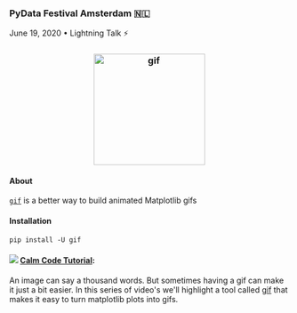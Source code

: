 ### PyData Festival Amsterdam 🇳🇱

June 19, 2020 • Lightning Talk ⚡️



<h3 align="center">
  <img src="https://raw.githubusercontent.com/maxhumber/gif/master/logo/gif.png" width="200px" alt="gif">




#### About

[`gif`](https://github.com/maxhumber/gif) is a better way to build animated Matplotlib gifs



#### Installation

```
pip install -U gif
```



#### ![](https://calmcode.io/images/logo-2.png) [Calm Code Tutorial](https://calmcode.io/matplot-gif/introduction.html):



An image can say a thousand words. But sometimes having a gif  can make it just a bit easier. In this series of video's we'll highlight a tool called [gif](https://github.com/maxhumber/gif) that makes it easy to turn matplotlib plots into gifs.





